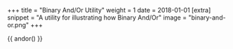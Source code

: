 +++
title = "Binary And/Or Utility"
weight = 1
date = 2018-01-01
[extra]
snippet = "A utility for illustrating how Binary And/Or"
image = "binary-and-or.png"
+++

{{ andor() }}